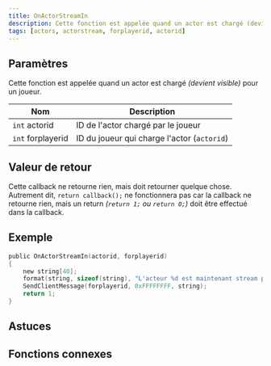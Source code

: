 ```yaml
---
title: OnActorStreamIn
description: Cette fonction est appelée quand un actor est chargé (devient visible) pour un joueur.
tags: [actors, actorstream, forplayerid, actorid]
---
```


<VersionWarn name='callback' version='SA-MP 0.3.7' />

## Paramètres

Cette fonction est appelée quand un actor est chargé _(devient visible)_ pour un joueur.

| Nom               | Description                                 |
| -----------       | ------------------------------------------- |
| `int` actorid     | ID de l'actor chargé par le joueur          |
| `int` forplayerid | ID du joueur qui charge l'actor (`actorid`) |

## Valeur de retour

Cette callback ne retourne rien, mais doit retourner quelque chose. Autrement dit, `return callback();` ne fonctionnera pas car la callback ne retourne rien, mais un return _(`return 1;` ou `return 0;`)_ doit être effectué dans la callback.

## Exemple

```c
public OnActorStreamIn(actorid, forplayerid)
{
    new string[40];
    format(string, sizeof(string), "L'acteur %d est maintenant stream par vous.", actorid);
    SendClientMessage(forplayerid, 0xFFFFFFFF, string);
    return 1;
}
```

## Astuces

<TipNPCCallbacks />

## Fonctions connexes
